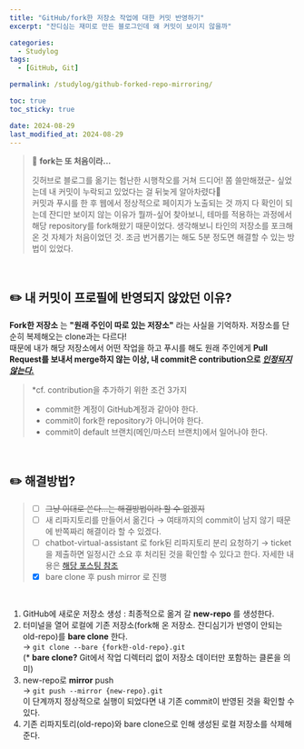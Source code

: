 ```yaml
---
title: "GitHub/fork한 저장소 작업에 대한 커밋 반영하기"
excerpt: "잔디심는 재미로 만든 블로그인데 왜 커밋이 보이지 않을까"

categories:
  - Studylog
tags:
  - [GitHub, Git]

permalink: /studylog/github-forked-repo-mirroring/

toc: true
toc_sticky: true

date: 2024-08-29
last_modified_at: 2024-08-29
---
```


>🌱 __fork는 또 처음이라...__ <br/>
>
> 깃허브로 블로그를 옮기는 험난한 시행착오를 거쳐 드디어! 쫌 쓸만해졌군- 싶었는데 내 커밋이 누락되고 있었다는 걸 뒤늦게 알아차렸다🤨 <br/>
> 커밋과 푸시를 한 후 웹에서 정상적으로 페이지가 노출되는 것 까지 다 확인이 되는데 잔디만 보이지 않는 이유가 뭘까-싶어 찾아보니, 테마를 적용하는 과정에서 해당 repository를 fork해왔기 때문이었다.
> 생각해보니 타인의 저장소를 포크해온 것 자체가 처음이었던 것. 조금 번거롭기는 해도 5분 정도면 해결할 수 있는 방법이 있었다.

<br/>

✏️ 내 커밋이 프로필에 반영되지 않았던 이유?
---------------------

__Fork한 저장소__ 는 __"원래 주인이 따로 있는 저장소"__ 라는 사실을 기억하자. 저장소를 단순히 복제해오는 clone과는 다르다! </br>
때문에 내가 해당 저장소에서 어떤 작업을 하고 푸시를 해도 원래 주인에게 __Pull Request를 보내서 merge하지 않는 이상, 내 commit은 contribution으로 <u>*인정되지 않는다.*__</u> <br>

> *cf. contribution을 추가하기 위한 조건 3가지
> - commit한 계정이 GitHub계정과 같아야 한다.
> - commit이 fork한 repository가 아니어야 한다.
> - commit이 default 브랜치(메인/마스터 브랜치)에서 일어나야 한다.

<br/>

✏️ 해결방법?
---------------------


>- [ ] ~~그냥 이대로 쓴다...는 해결방법이라 할 수 없겠지~~
>- [ ] 새 리파지토리를 만들어서 옮긴다 → 여태까지의 commit이 남지 않기 때문에 반쪽짜리 해결이라 할 수 있겠다.
>- [ ] chatbot-virtual-assistant 로 fork된 리파지토리 분리 요청하기 → ticket을 제출하면 일정시간 소요 후 처리된 것을 확인할 수 있다고 한다. 자세한 내용은 [<u>해당 포스팅 참조</u>](https://jonghoonpark.com/2023/10/02/fork%ED%95%9C-github-%EC%A0%80%EC%9E%A5%EC%86%8C-%EB%B6%84%EB%A6%AC%ED%95%98%EA%B8%B0)
>- [x] bare clone 후 push mirror 로 진행

<br>

1. GitHub에 새로운 저장소 생성 : 최종적으로 옮겨 갈 __new-repo__ 를 생성한다.
2. 터미널을 열어 로컬에 기존 저장소(fork해 온 저장소. 잔디심기가 반영이 안되는 old-repo)를 __bare clone__ 한다.
   <br>→ ```git clone --bare {fork한-old-repo}.git```
   <br>(* __bare clone?__ Git에서 작업 디렉터리 없이 저장소 데이터만 포함하는 클론을 의미) 
3. new-repo로 __mirror__ push<br>→ ```git push --mirror {new-repo}.git```
   <br/>이 단계까지 정상적으로 실행이 되었다면 내 기존 commit이 반영된 것을 확인할 수 있다.
4. 기존 리파지토리(old-repo)와 bare clone으로 인해 생성된 로컬 저장소를 삭제해준다.
